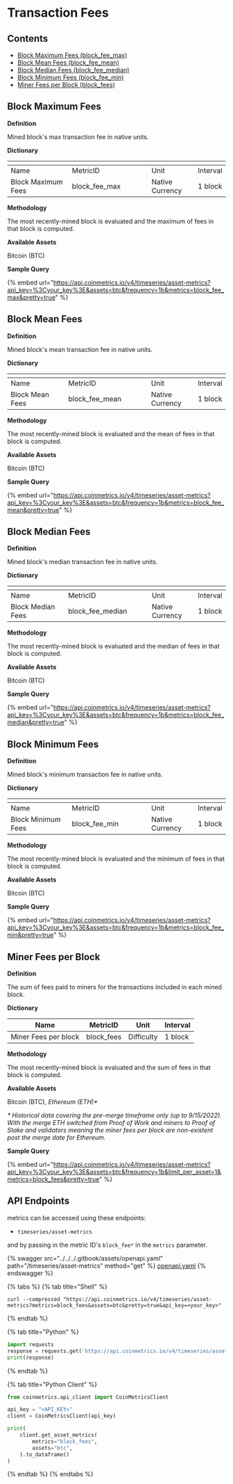 # Transaction Fees

## Contents

* [Block Maximum Fees (block_fee_max)](transaction-fees.md#block\_fee\_max)
* [Block Mean Fees (block_fee_mean)](transaction-fees.md#block\_fee\_mean)
* [Block Median Fees (block_fee_median)](transaction-fees.md#block\_fee\_median)
* [Block Minimum Fees (block_fee_min)](transaction-fees.md#block\_fee\_min)
* [Miner Fees per Block (block\_fees)](transaction-fees.md#block\_fees)

## Block Maximum Fees <a href="#block_fee_max" id="block_fee_max"></a>

**Definition**

Mined block's max transaction fee in native units.

**Dictionary**

<table data-header-hidden><thead><tr><th width="165"></th><th width="210"></th><th width="107"></th><th></th></tr></thead><tbody><tr><td>Name</td><td>MetricID</td><td>Unit</td><td>Interval</td></tr><tr><td>Block Maximum Fees</td><td>block_fee_max</td><td>Native Currency</td><td>1 block</td></tr></tbody></table>

**Methodology**

The most recently-mined block is evaluated and the maximum of fees in that block is computed.

**Available Assets**

Bitcoin (BTC)

**Sample Query**

{% embed url="https://api.coinmetrics.io/v4/timeseries/asset-metrics?api_key=%3Cyour_key%3E&assets=btc&frequency=1b&metrics=block_fee_max&pretty=true" %}

## Block Mean Fees <a href="#block_fee_mean" id="block_fee_mean"></a>

**Definition**

Mined block's mean transaction fee in native units.

**Dictionary**

<table data-header-hidden><thead><tr><th width="165"></th><th width="210"></th><th width="107"></th><th></th></tr></thead><tbody><tr><td>Name</td><td>MetricID</td><td>Unit</td><td>Interval</td></tr><tr><td>Block Mean Fees</td><td>block_fee_mean</td><td>Native Currency</td><td>1 block</td></tr></tbody></table>

**Methodology**

The most recently-mined block is evaluated and the mean of fees in that block is computed.

**Available Assets**

Bitcoin (BTC)

**Sample Query**

{% embed url="https://api.coinmetrics.io/v4/timeseries/asset-metrics?api_key=%3Cyour_key%3E&assets=btc&frequency=1b&metrics=block_fee_mean&pretty=true" %}

## Block Median Fees <a href="#block_fee_median" id="block_fee_median"></a>

**Definition**

Mined block's median transaction fee in native units.

**Dictionary**

<table data-header-hidden><thead><tr><th width="165"></th><th width="210"></th><th width="107"></th><th></th></tr></thead><tbody><tr><td>Name</td><td>MetricID</td><td>Unit</td><td>Interval</td></tr><tr><td>Block Median Fees</td><td>block_fee_median</td><td>Native Currency</td><td>1 block</td></tr></tbody></table>

**Methodology**

The most recently-mined block is evaluated and the median of fees in that block is computed.

**Available Assets**

Bitcoin (BTC)

**Sample Query**

{% embed url="https://api.coinmetrics.io/v4/timeseries/asset-metrics?api_key=%3Cyour_key%3E&assets=btc&frequency=1b&metrics=block_fee_median&pretty=true" %}

## Block Minimum Fees <a href="#block_fee_min" id="block_fee_min"></a>

**Definition**

Mined block's minimum transaction fee in native units.

**Dictionary**

<table data-header-hidden><thead><tr><th width="165"></th><th width="210"></th><th width="107"></th><th></th></tr></thead><tbody><tr><td>Name</td><td>MetricID</td><td>Unit</td><td>Interval</td></tr><tr><td>Block Minimum Fees</td><td>block_fee_min</td><td>Native Currency</td><td>1 block</td></tr></tbody></table>

**Methodology**

The most recently-mined block is evaluated and the minimum of fees in that block is computed.

**Available Assets**

Bitcoin (BTC)

**Sample Query**

{% embed url="https://api.coinmetrics.io/v4/timeseries/asset-metrics?api_key=%3Cyour_key%3E&assets=btc&frequency=1b&metrics=block_fee_min&pretty=true" %}

## Miner Fees per Block <a href="#block_fees" id="block_fees"></a>

**Definition**

The sum of fees paid to miners for the transactions included in each mined block.

**Dictionary**

| Name                 | MetricID    | Unit       | Interval |
| -------------------- | ----------- | ---------- | -------- |
| Miner Fees per block | block\_fees | Difficulty | 1 block  |

**Methodology**

The most recently-mined block is evaluated and the sum of fees in that block is computed.

**Available Assets**

Bitcoin (BTC), _Ethereum (ETH)\*_

_\* Historical data covering the pre-merge timeframe only (up to 9/15/2022). With the merge ETH switched from Proof of Work and miners to Proof of Stake and validators meaning the miner fees per block are non-existent post the merge date for Ethereum._

**Sample Query**

{% embed url="https://api.coinmetrics.io/v4/timeseries/asset-metrics?api_key=%3Cyour_key%3E&assets=btc&frequency=1b&limit_per_asset=1&metrics=block_fees&pretty=true" %}

## API Endpoints

metrics can be accessed using these endpoints:

* `timeseries/asset-metrics`

and by passing in the metric ID's `block_fee*` in the `metrics` parameter.

{% swagger src="../../../.gitbook/assets/openapi.yaml" path="/timeseries/asset-metrics" method="get" %}
[openapi.yaml](../../../.gitbook/assets/openapi.yaml)
{% endswagger %}

{% tabs %}
{% tab title="Shell" %}
```shell
curl --compressed "https://api.coinmetrics.io/v4/timeseries/asset-metrics?metrics=block_fees&assets=btc&pretty=true&api_key=<your_key>"
```
{% endtab %}

{% tab title="Python" %}
```python
import requests
response = requests.get('https://api.coinmetrics.io/v4/timeseries/asset-metrics?metrics=block_fees&assets=btc&pretty=true&api_key=<your_key>').json()
print(response)
```
{% endtab %}

{% tab title="Python Client" %}
```python
from coinmetrics.api_client import CoinMetricsClient

api_key = "<API_KEY>"
client = CoinMetricsClient(api_key)

print(
    client.get_asset_metrics(
        metrics="block_fees", 
        assets="btc",
    ).to_dataframe()
)
```
{% endtab %}
{% endtabs %}

